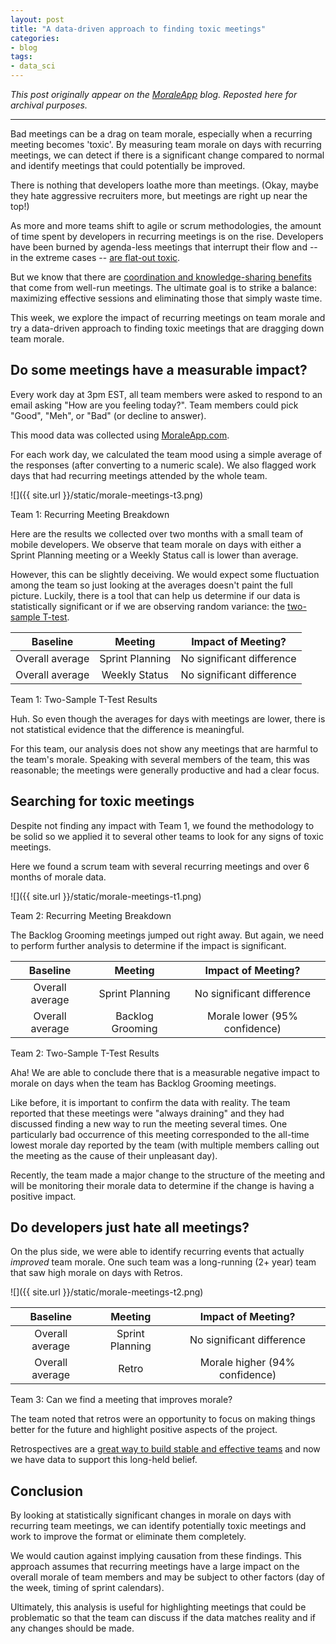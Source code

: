 ```yaml
---
layout: post
title: "A data-driven approach to finding toxic meetings"
categories:
- blog
tags:
- data_sci
---
```


*This post originally appear on the [MoraleApp][m] blog. Reposted here for archival purposes.*

---

Bad meetings can be a drag on team morale, especially when a recurring meeting becomes 'toxic'. By measuring team morale on days with recurring meetings, we can detect if there is a significant change compared to normal and identify meetings that could potentially be improved.

There is nothing that developers loathe more than meetings. (Okay, maybe they hate aggressive recruiters more, but meetings are right up near the top!)

As more and more teams shift to agile or scrum methodologies, the amount of time spent by developers in recurring meetings is on the rise. Developers have been burned by agenda-less meetings that interrupt their flow and -- in the extreme cases -- [are flat-out toxic][tox].

But we know that there are [coordination and knowledge-sharing benefits][bene] that come from well-run meetings. The ultimate goal is to strike a balance: maximizing effective sessions and eliminating those that simply waste time.

This week, we explore the impact of recurring meetings on team morale and try a data-driven approach to finding toxic meetings that are dragging down team morale.

## Do some meetings have a measurable impact?

Every work day at 3pm EST, all team members were asked to respond to an email asking "How are you feeling today?". Team members could pick "Good", "Meh", or "Bad" (or decline to answer).

This mood data was collected using [MoraleApp.com][m]. 

For each work day, we calculated the team mood using a simple average of the responses (after converting to a numeric scale). We also flagged work days that had recurring meetings attended by the whole team.

![]({{ site.url }}/static/morale-meetings-t3.png)

<div class="caption">Team 1: Recurring Meeting Breakdown</div>

Here are the results we collected over two months with a small team of mobile developers. We observe that team morale on days with either a Sprint Planning meeting or a Weekly Status call is lower than average.

However, this can be slightly deceiving. We would expect some fluctuation among the team so just looking at the averages doesn't paint the full picture. Luckily, there is a tool that can help us determine if our data is statistically significant or if we are observing random variance: the [two-sample T-test][eab].

| Baseline | Meeting | Impact of Meeting? |
|:--------:|:-------:|:------------------:|
| Overall average | Sprint Planning | No significant difference |
| Overall average | Weekly Status | No significant difference |

<div class="caption">Team 1: Two-Sample T-Test Results</div>


Huh. So even though the averages for days with meetings are lower, there is not statistical evidence that the difference is meaningful.

For this team, our analysis does not show any meetings that are harmful to the team's morale. Speaking with several members of the team, this was reasonable; the meetings were generally productive and had a clear focus.

## Searching for toxic meetings

Despite not finding any impact with Team 1, we found the methodology to be solid so we applied it to several other teams to look for any signs of toxic meetings.

Here we found a scrum team with several recurring meetings and over 6 months of morale data.

![]({{ site.url }}/static/morale-meetings-t1.png)

<div class="caption">Team 2: Recurring Meeting Breakdown</div>

The Backlog Grooming meetings jumped out right away. But again, we need to perform further analysis to determine if the impact is significant.

| Baseline | Meeting | Impact of Meeting? |
|:--------:|:-------:|:------------------:|
| Overall average | Sprint Planning | No significant difference |
| Overall average | Backlog Grooming | Morale lower (95% confidence) |

<div class="caption">Team 2: Two-Sample T-Test Results</div>

Aha! We are able to conclude there that is a measurable negative impact to morale on days when the team has Backlog Grooming meetings.

Like before, it is important to confirm the data with reality. The team reported that these meetings were "always draining" and they had discussed finding a new way to run the meeting several times. One particularly bad occurrence of this meeting corresponded to the all-time lowest morale day reported by the team (with multiple members calling out the meeting as the cause of their unpleasant day).

Recently, the team made a major change to the structure of the meeting and will be monitoring their morale data to determine if the change is having a positive impact.

## Do developers just hate all meetings?

On the plus side, we were able to identify recurring events that actually *improved* team morale. One such team was a long-running (2+ year) team that saw high morale on days with Retros.

![]({{ site.url }}/static/morale-meetings-t2.png)

| Baseline | Meeting | Impact of Meeting? |
|:--------:|:-------:|:------------------:|
| Overall average | Sprint Planning | No significant difference |
| Overall average | Retro | Morale higher (94% confidence) |

<div class="caption">Team 3: Can we find a meeting that improves morale?</div>

The team noted that retros were an opportunity to focus on making things better for the future and highlight positive aspects of the project. 

Retrospectives are a [great way to build stable and effective teams][bl] and now we have data to support this long-held belief.

## Conclusion

By looking at statistically significant changes in morale on days with recurring team meetings, we can identify potentially toxic meetings and work to improve the format or eliminate them completely.

We would caution against implying causation from these findings. This approach assumes that recurring meetings have a large impact on the overall morale of team members and may be subject to other factors (day of the week, timing of sprint calendars). 

Ultimately, this analysis is useful for highlighting meetings that could be problematic so that the team can discuss if the data matches reality and if any changes should be made.

[tox]: https://gettingreal.37signals.com/ch07_Meetings_Are_Toxic.php
[bene]: https://www.atlassian.com/agile/ceremonies
[m]: /morale/
[eab]: http://www.evanmiller.org/ab-testing/t-test.html
[bl]: https://www.benlinders.com/2011/establishing-and-maintaining-stable-teams/


